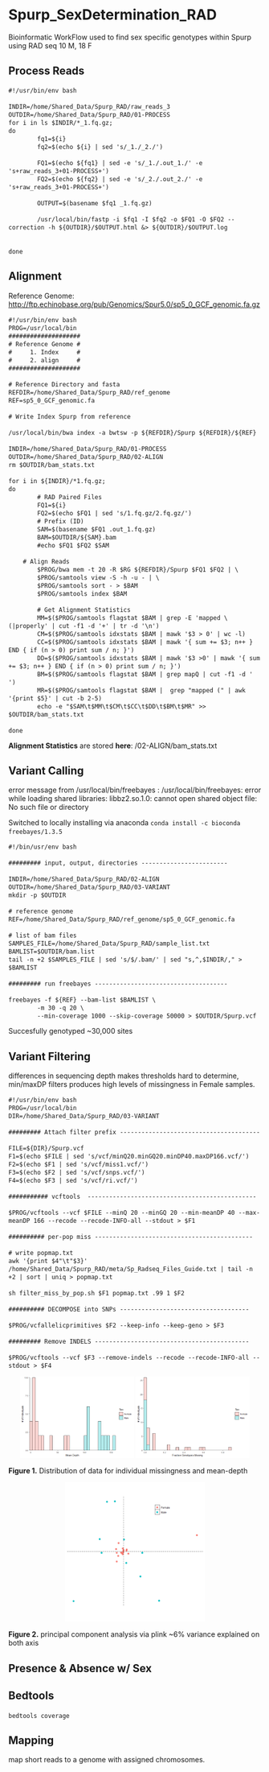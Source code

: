# Spurp_SexDetermination_RAD
Bioinformatic WorkFlow used to find sex specific genotypes within Spurp using RAD seq
10 M, 18 F

## Process Reads

```shell
#!/usr/bin/env bash

INDIR=/home/Shared_Data/Spurp_RAD/raw_reads_3
OUTDIR=/home/Shared_Data/Spurp_RAD/01-PROCESS
for i in ls $INDIR/*_1.fq.gz;
do
        fq1=${i}
        fq2=$(echo ${i} | sed 's/_1./_2./')

        FQ1=$(echo ${fq1} | sed -e 's/_1./.out_1./' -e 's+raw_reads_3+01-PROCESS+')
        FQ2=$(echo ${fq2} | sed -e 's/_2./.out_2./' -e 's+raw_reads_3+01-PROCESS+')

        OUTPUT=$(basename $fq1 _1.fq.gz)

        /usr/local/bin/fastp -i $fq1 -I $fq2 -o $FQ1 -O $FQ2 --correction -h ${OUTDIR}/$OUTPUT.html &> ${OUTDIR}/$OUTPUT.log


done
```

## Alignment

Reference Genome: http://ftp.echinobase.org/pub/Genomics/Spur5.0/sp5_0_GCF_genomic.fa.gz


```shell
#!/usr/bin/env bash
PROG=/usr/local/bin
####################
# Reference Genome #
#     1. Index     #
#     2. align     #
####################

# Reference Directory and fasta
REFDIR=/home/Shared_Data/Spurp_RAD/ref_genome
REF=sp5_0_GCF_genomic.fa

# Write Index Spurp from reference

/usr/local/bin/bwa index -a bwtsw -p ${REFDIR}/Spurp ${REFDIR}/${REF}

INDIR=/home/Shared_Data/Spurp_RAD/01-PROCESS
OUTDIR=/home/Shared_Data/Spurp_RAD/02-ALIGN
rm $OUTDIR/bam_stats.txt

for i in ${INDIR}/*1.fq.gz;
do
        # RAD Paired Files
        FQ1=${i}
        FQ2=$(echo $FQ1 | sed 's/1.fq.gz/2.fq.gz/')
        # Prefix (ID)
        SAM=$(basename $FQ1 .out_1.fq.gz)
        BAM=$OUTDIR/${SAM}.bam
        #echo $FQ1 $FQ2 $SAM
	
	# Align Reads
        $PROG/bwa mem -t 20 -R $RG ${REFDIR}/Spurp $FQ1 $FQ2 | \
        $PROG/samtools view -S -h -u - | \
        $PROG/samtools sort - > $BAM
        $PROG/samtools index $BAM

        # Get Alignment Statistics
        MM=$($PROG/samtools flagstat $BAM | grep -E 'mapped \(|properly' | cut -f1 -d '+' | tr -d '\n')
        CM=$($PROG/samtools idxstats $BAM | mawk '$3 > 0' | wc -l)
        CC=$($PROG/samtools idxstats $BAM | mawk '{ sum += $3; n++ } END { if (n > 0) print sum / n; }')
        DD=$($PROG/samtools idxstats $BAM | mawk '$3 >0' | mawk '{ sum += $3; n++ } END { if (n > 0) print sum / n; }')
        BM=$($PROG/samtools flagstat $BAM | grep mapQ | cut -f1 -d ' ')
        MR=$($PROG/samtools flagstat $BAM |  grep "mapped (" | awk '{print $5}' | cut -b 2-5)
        echo -e "$SAM\t$MM\t$CM\t$CC\t$DD\t$BM\t$MR" >> $OUTDIR/bam_stats.txt

done
```

**Alignment Statistics** are stored **here**: /02-ALIGN/bam_stats.txt 

## Variant Calling

error message from /usr/local/bin/freebayes : 
/usr/local/bin/freebayes: error while loading shared libraries: libbz2.so.1.0: cannot open shared object file: No such file or directory

Switched to locally installing via anaconda ``conda install -c bioconda freebayes/1.3.5``

```shell
#!/bin/usr/env bash

######### input, output, directories ------------------------

INDIR=/home/Shared_Data/Spurp_RAD/02-ALIGN
OUTDIR=/home/Shared_Data/Spurp_RAD/03-VARIANT
mkdir -p $OUTDIR

# reference genome
REF=/home/Shared_Data/Spurp_RAD/ref_genome/sp5_0_GCF_genomic.fa

# list of bam files
SAMPLES_FILE=/home/Shared_Data/Spurp_RAD/sample_list.txt
BAMLIST=$OUTDIR/bam.list
tail -n +2 $SAMPLES_FILE | sed 's/$/.bam/' | sed "s,^,$INDIR/," > $BAMLIST

######### run freebayes -------------------------------------

freebayes -f ${REF} --bam-list $BAMLIST \
        -m 30 -q 20 \
        --min-coverage 1000 --skip-coverage 50000 > $OUTDIR/Spurp.vcf
```

Succesfully genotyped ~30,000 sites

## Variant Filtering

differences in sequencing depth makes thresholds hard to determine, min/maxDP filters produces high levels of missingness in Female samples.

```shell
#!/usr/bin/env bash
PROG=/usr/local/bin
DIR=/home/Shared_Data/Spurp_RAD/03-VARIANT

######### Attach filter prefix ---------------------------------------

FILE=${DIR}/Spurp.vcf
F1=$(echo $FILE | sed 's/vcf/minQ20.minGQ20.minDP40.maxDP166.vcf/')
F2=$(echo $F1 | sed 's/vcf/miss1.vcf/')
F3=$(echo $F2 | sed 's/vcf/snps.vcf/')
F4=$(echo $F3 | sed 's/vcf/ri.vcf/')

########### vcftools  -----------------------------------------------

$PROG/vcftools --vcf $FILE --minQ 20 --minGQ 20 --min-meanDP 40 --max-meanDP 166 --recode --recode-INFO-all --stdout > $F1

########## per-pop miss --------------------------------------------

# write popmap.txt
awk '{print $4"\t"$3}' /home/Shared_Data/Spurp_RAD/meta/Sp_Radseq_Files_Guide.txt | tail -n +2 | sort | uniq > popmap.txt

sh filter_miss_by_pop.sh $F1 popmap.txt .99 1 $F2

########## DECOMPOSE into SNPs ------------------------------------

$PROG/vcfallelicprimitives $F2 --keep-info --keep-geno > $F3

######### Remove INDELS -------------------------------------------

$PROG/vcftools --vcf $F3 --remove-indels --recode --recode-INFO-all --stdout > $F4
```

<p align="center">
<img src="03-VARIANT/PLOTS/Individual_Depth-1.png" width = "45%">
<img src="03-VARIANT/PLOTS/Missing_Individuals-1.png" width = "45%">
</p>

**Figure 1.** Distribution of data for individual missingness and mean-depth

<p align="center">
<img src="04-PCA/PLOTS/PCA-1-1.png" width = "55%">
</p>


**Figure 2.** principal component analysis via plink ~6% variance explained on both axis

## Presence & Absence w/ Sex

## Bedtools 
``bedtools coverage``

## Mapping

map short reads to a genome with assigned chromosomes.
